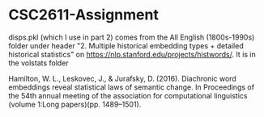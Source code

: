 # CSC2611-Assignment
disps.pkl (which I use in part 2) comes from the All English (1800s-1990s) folder under header "2. Multiple historical embedding types + detailed historical statistics" on https://nlp.stanford.edu/projects/histwords/. It is in the volstats folder

Hamilton, W. L., Leskovec, J., & Jurafsky, D. (2016). Diachronic word embeddings reveal statistical laws of semantic change. In Proceedings of the 54th annual meeting of the association for computational linguistics (volume 1:Long papers)(pp. 1489–1501).
